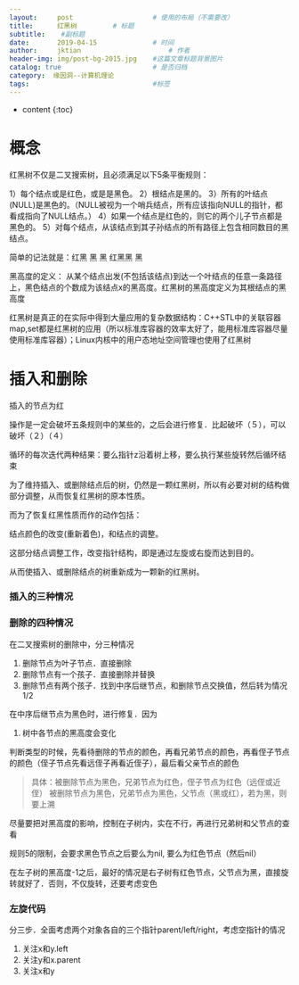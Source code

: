 ```yaml
---
layout:     post   				    # 使用的布局（不需要改）
title:      红黑树			# 标题 
subtitle:  	 #副标题
date:       2019-04-15 				# 时间
author:     jktian 						# 作者
header-img: img/post-bg-2015.jpg 	#这篇文章标题背景图片
catalog: true 						# 是否归档
category:  缘因洞--计算机理论
tags:								#标签
---
```

* content
{:toc}

# 概念
红黑树不仅是二叉搜索树，且必须满足以下5条平衡规则：

1）每个结点或是红色，或是是黑色。
2）根结点是黑的。
3）所有的叶结点(NULL)是黑色的。（NULL被视为一个哨兵结点，所有应该指向NULL的指针，都看成指向了NULL结点。）
4）如果一个结点是红色的，则它的两个儿子节点都是黑色的。
5）对每个结点，从该结点到其子孙结点的所有路径上包含相同数目的黑结点。

简单的记法就是：红黑 黑 黑 红黑黑 黑






黑高度的定义： 从某个结点出发(不包括该结点)到达一个叶结点的任意一条路径上，黑色结点的个数成为该结点x的黑高度。红黑树的黑高度定义为其根结点的黑高度

红黑树是真正的在实际中得到大量应用的复杂数据结构：C++STL中的关联容器map,set都是红黑树的应用（所以标准库容器的效率太好了，能用标准库容器尽量使用标准库容器）；Linux内核中的用户态地址空间管理也使用了红黑树

# 插入和删除
插入的节点为红

操作是一定会破坏五条规则中的某些的，之后会进行修复．比起破坏（５），可以破坏（２）（４）

循环的每次迭代两种结果：要么指针z沿着树上移，要么执行某些旋转然后循环结束

为了维持插入、或删除结点后的树，仍然是一颗红黑树，所以有必要对树的结构做部分调整，从而恢复红黑树的原本性质。

而为了恢复红黑性质而作的动作包括：

结点颜色的改变(重新着色)，和结点的调整。

这部分结点调整工作，改变指针结构，即是通过左旋或右旋而达到目的。

从而使插入、或删除结点的树重新成为一颗新的红黑树。

### 插入的三种情况
### 删除的四种情况
在二叉搜索树的删除中，分三种情况
1. 删除节点为叶子节点．直接删除
2. 删除节点有一个孩子．直接删除并替换
3. 删除节点有两个孩子．找到中序后继节点，和删除节点交换值，然后转为情况1/2

在中序后继节点为黑色时，进行修复．因为
1. 树中各节点的黑高度会变化

判断类型的时候，先看待删除的节点的颜色，再看兄弟节点的颜色，再看侄子节点的颜色（侄子节点先看远侄子再看近侄子），最后看父亲节点的颜色
> 具体：被删除节点为黑色，兄弟节点为红色，侄子节点为红色（远侄或近侄）
> 被删除节点为黑色，兄弟节点为黑色，父节点（黑或红），若为黑，则要上溯

尽量要把对黑高度的影响，控制在子树内，实在不行，再进行兄弟树和父节点的查看

规则5的限制，会要求黑色节点之后要么为nil, 要么为红色节点（然后nil）

在左子树的黑高度-1之后，最好的情况是右子树有红色节点，父节点为黑，直接旋转就好了．否则，不仅旋转，还要考虑变色

### 左旋代码
分三步．全面考虑两个对象各自的三个指针parent/left/right，考虑空指针的情况
1. 关注x和y.left
2. 关注y和x.parent
3. 关注x和y
